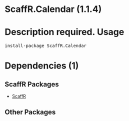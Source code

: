 ﻿ScaffR.Calendar (1.1.4)
======
Description required.
Usage
======
<pre>install-package ScaffR.Calendar</pre>
Dependencies (1)
=====

ScaffR Packages
------
* [ScaffR](https://github.com/wcpro/ScaffR/tree/master/src/ScaffR)

Other Packages
------
